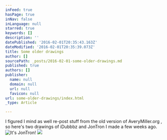 ```yaml
---
inFeed: true
hasPage: true
inNav: false
inLanguage: null
starred: true
keywords: []
description: ''
datePublished: '2016-02-01T20:35:43.163Z'
dateModified: '2016-02-01T20:35:39.073Z'
title: Some older drawings
author: []
sourcePath: _posts/2016-02-01-some-older-drawings.md
published: true
authors: []
publisher:
  name: null
  domain: null
  url: null
  favicon: null
url: some-older-drawings/index.html
_type: Article

---
```

I figured I mind as well re-post stuff from the old version of AveryMiller.org , so here's two drawings of iDubbbz and JonTron I made a few weeks ago.
![It's JonTron!](https://s3-us-west-2.amazonaws.com/the-grid-img/p/957a68872498a7d5c44feb3ca5453df73c106205.jpg)
![](https://s3-us-west-2.amazonaws.com/the-grid-img/p/e83eecb99dc6a9f4e1476443771aeef3012f58cb.jpg)